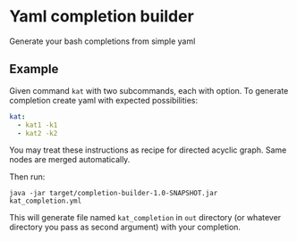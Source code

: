 # Yaml completion builder

Generate your bash completions from simple yaml

## Example

Given command `kat` with two subcommands, each with option. To generate completion create yaml with expected possibilities: 

```yaml
kat:
  - kat1 -k1
  - kat2 -k2
```

You may treat these instructions as recipe for directed acyclic graph. Same nodes are merged automatically. 

Then run:
```
java -jar target/completion-builder-1.0-SNAPSHOT.jar kat_completion.yml
```

This will generate file named `kat_completion` in `out` directory (or whatever directory you pass as second argument) with your completion.